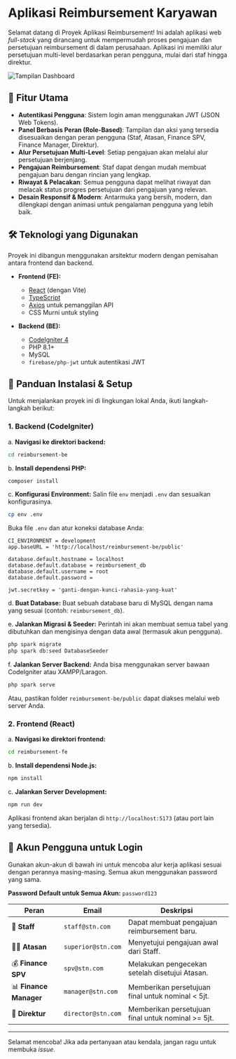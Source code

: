 # Aplikasi Reimbursement Karyawan

Selamat datang di Proyek Aplikasi Reimbursement! Ini adalah aplikasi web *full-stack* yang dirancang untuk mempermudah proses pengajuan dan persetujuan reimbursement di dalam perusahaan. Aplikasi ini memiliki alur persetujuan multi-level berdasarkan peran pengguna, mulai dari staf hingga direktur.

![Tampilan Dashboard](image_9c4e01.png)

## 🌟 Fitur Utama

* **Autentikasi Pengguna**: Sistem login aman menggunakan JWT (JSON Web Tokens).
* **Panel Berbasis Peran (Role-Based)**: Tampilan dan aksi yang tersedia disesuaikan dengan peran pengguna (Staf, Atasan, Finance SPV, Finance Manager, Direktur).
* **Alur Persetujuan Multi-Level**: Setiap pengajuan akan melalui alur persetujuan berjenjang.
* **Pengajuan Reimbursement**: Staf dapat dengan mudah membuat pengajuan baru dengan rincian yang lengkap.
* **Riwayat & Pelacakan**: Semua pengguna dapat melihat riwayat dan melacak status progres persetujuan dari pengajuan yang relevan.
* **Desain Responsif & Modern**: Antarmuka yang bersih, modern, dan dilengkapi dengan animasi untuk pengalaman pengguna yang lebih baik.

## 🛠️ Teknologi yang Digunakan

Proyek ini dibangun menggunakan arsitektur modern dengan pemisahan antara frontend dan backend.

* **Frontend (FE):**
    * [React](https://reactjs.org/) (dengan Vite)
    * [TypeScript](https://www.typescriptlang.org/)
    * [Axios](https://axios-http.com/) untuk pemanggilan API
    * CSS Murni untuk styling

* **Backend (BE):**
    * [CodeIgniter 4](https://codeigniter.com/)
    * PHP 8.1+
    * MySQL
    * `firebase/php-jwt` untuk autentikasi JWT

## 🚀 Panduan Instalasi & Setup

Untuk menjalankan proyek ini di lingkungan lokal Anda, ikuti langkah-langkah berikut:

### 1. Backend (CodeIgniter)

a. **Navigasi ke direktori backend:**
   ```bash
   cd reimbursement-be
   ```

b. **Install dependensi PHP:**
   ```bash
   composer install
   ```

c. **Konfigurasi Environment:**
   Salin file `env` menjadi `.env` dan sesuaikan konfigurasinya.
   ```bash
   cp env .env
   ```
   Buka file `.env` dan atur koneksi database Anda:
   ```
   CI_ENVIRONMENT = development
   app.baseURL = 'http://localhost/reimbursement-be/public'

   database.default.hostname = localhost
   database.default.database = reimbursement_db
   database.default.username = root
   database.default.password =
   
   jwt.secretkey = 'ganti-dengan-kunci-rahasia-yang-kuat'
   ```

d. **Buat Database:**
   Buat sebuah database baru di MySQL dengan nama yang sesuai (contoh: `reimbursement_db`).

e. **Jalankan Migrasi & Seeder:**
   Perintah ini akan membuat semua tabel yang dibutuhkan dan mengisinya dengan data awal (termasuk akun pengguna).
   ```bash
   php spark migrate
   php spark db:seed DatabaseSeeder
   ```

f. **Jalankan Server Backend:**
   Anda bisa menggunakan server bawaan CodeIgniter atau XAMPP/Laragon.
   ```bash
   php spark serve
   ```
   Atau, pastikan folder `reimbursement-be/public` dapat diakses melalui web server Anda.

### 2. Frontend (React)

a. **Navigasi ke direktori frontend:**
   ```bash
   cd reimbursement-fe
   ```

b. **Install dependensi Node.js:**
   ```bash
   npm install
   ```

c. **Jalankan Server Development:**
   ```bash
   npm run dev
   ```
   Aplikasi frontend akan berjalan di `http://localhost:5173` (atau port lain yang tersedia).

## 🔑 Akun Pengguna untuk Login

Gunakan akun-akun di bawah ini untuk mencoba alur kerja aplikasi sesuai dengan perannya masing-masing. Semua akun menggunakan password yang sama.

**Password Default untuk Semua Akun:** `password123`

| Peran             | Email                  | Deskripsi                                        |
| ----------------- | ---------------------- | ------------------------------------------------ |
| 👤 **Staff** | `staff@stn.com`        | Dapat membuat pengajuan reimbursement baru.      |
| 👨‍💼 **Atasan** | `superior@stn.com`     | Menyetujui pengajuan awal dari Staff.            |
| 💰 **Finance SPV** | `spv@stn.com`          | Melakukan pengecekan setelah disetujui Atasan. |
| 📊 **Finance Manager**| `manager@stn.com`      | Memberikan persetujuan final untuk nominal < 5jt. |
| 👑 **Direktur** | `director@stn.com`     | Memberikan persetujuan final untuk nominal >= 5jt. |

---
Selamat mencoba! Jika ada pertanyaan atau kendala, jangan ragu untuk membuka *issue*.

